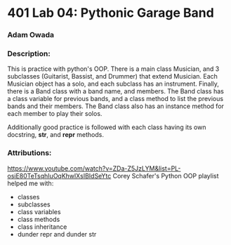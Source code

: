 # 401 Lab 04: Pythonic Garage Band
### Adam Owada

### Description:

This is practice with python's OOP. There is a main class Musician, and 3 subclasses (Guitarist, Bassist, and Drummer) that extend Musician. Each Musician object has a solo, and each subclass has an instrument. Finally, there is a Band class with a band name, and members. The Band class has a class variable for previous bands, and a class method to list the previous bands and their members. The Band class also has an instance method for each member to play their solos.

Additionally good practice is followed with each class having its own docstring, __str__, and __repr__ methods.


### Attributions:

https://www.youtube.com/watch?v=ZDa-Z5JzLYM&list=PL-osiE80TeTsqhIuOqKhwlXsIBIdSeYtc Corey Schafer's Python OOP playlist helped me with:
- classes
- subclasses
- class variables
- class methods
- class inheritance
- dunder repr and dunder str

